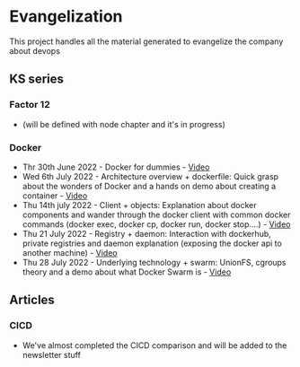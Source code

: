 # Evangelization

This project handles all the material generated to evangelize the company about devops

## KS series

### Factor 12
* (will be defined with node chapter and it's in progress)

### Docker
* Thr 30th June 2022 - Docker for dummies - [Video]()
* Wed 6th July 2022 - Architecture overview + dockerfile:
Quick grasp about the wonders of Docker and a hands on demo about creating a container - [Video]()
* Thu 14th july 2022 - Client + objects:
Explanation about docker components and wander through the docker client with common docker commands (docker exec, docker cp, docker run, docker stop....) - [Video]()
* Thu 21 July 2022 - Registry + daemon:
Interaction with dockerhub, private registries and daemon explanation (exposing the docker api to another machine) - [Video]()
* Thu 28 July 2022 - Underlying technology + swarm:
UnionFS, cgroups theory and a demo about what Docker Swarm is - [Video]()

## Articles

### CICD
* We've almost completed the CICD comparison and will be added to the newsletter stuff